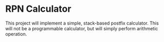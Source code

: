 # RPN Calculator

This project will implement a simple, stack-based postfix calculator. This will not be a programmable calculator, but will simply perform arithmetic operation. 
